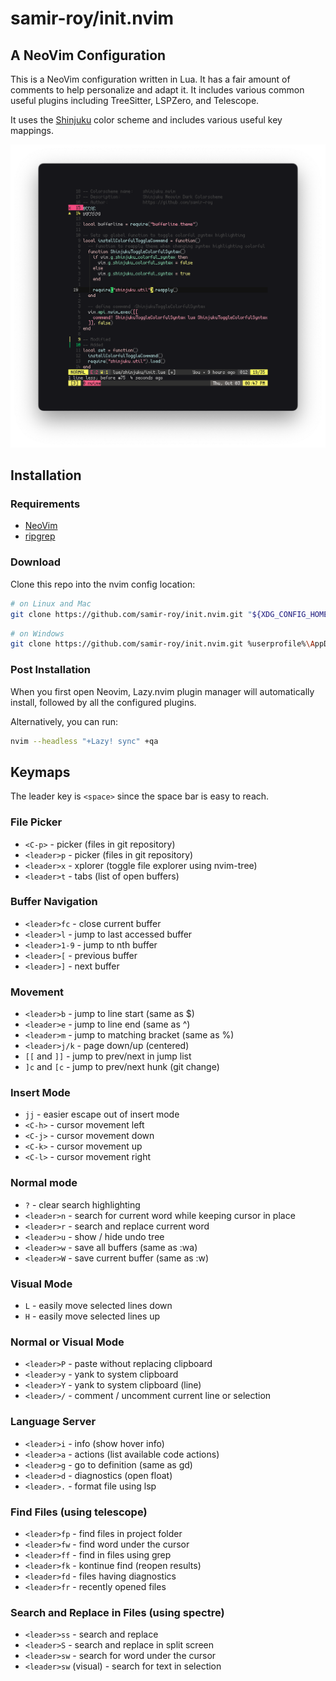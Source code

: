 # samir-roy/init.nvim

## A NeoVim Configuration

This is a NeoVim configuration written in Lua. It has a fair amount of comments
to help personalize and adapt it. It includes various common useful plugins
including TreeSitter, LSPZero, and Telescope.

It uses the [Shinjuku](https://github.com/samir-roy/shinjuku.nvim) color scheme
and includes various useful key mappings.

![screenshot](https://github.com/samir-roy/shinjuku.nvim/blob/main/screenshot.png)

## Installation

### Requirements

 * [NeoVim](https://github.com/neovim/neovim/wiki/Installing-Neovim)
 * [ripgrep](https://github.com/BurntSushi/ripgrep#installation)

### Download

Clone this repo into the nvim config location:

```sh
# on Linux and Mac
git clone https://github.com/samir-roy/init.nvim.git "${XDG_CONFIG_HOME:-$HOME/.config}"/nvim
```


```sh
# on Windows
git clone https://github.com/samir-roy/init.nvim.git %userprofile%\AppData\Local\nvim\
```

### Post Installation

When you first open Neovim, Lazy.nvim plugin manager will automatically install,
followed by all the configured plugins.

Alternatively, you can run:
```sh
nvim --headless "+Lazy! sync" +qa
```


## Keymaps

The leader key is `<space>` since the space bar is easy to reach.

### File Picker
- `<C-p>` - picker (files in git repository)
- `<leader>p` - picker (files in git repository)
- `<leader>x` - xplorer (toggle file explorer using nvim-tree)
- `<leader>t` - tabs (list of open buffers)

### Buffer Navigation
- `<leader>fc` - close current buffer
- `<leader>l` - jump to last accessed buffer
- `<leader>1-9` - jump to nth buffer
- `<leader>[` - previous buffer
- `<leader>]` - next buffer

### Movement
- `<leader>b` - jump to line start (same as $)
- `<leader>e` - jump to line end (same as ^)
- `<leader>m` - jump to matching bracket (same as %)
- `<leader>j/k` - page down/up (centered)
- `[[` and `]]` - jump to prev/next in jump list
- `]c` and `[c` - jump to prev/next hunk (git change)

### Insert Mode
- `jj` - easier escape out of insert mode
- `<C-h>` - cursor movement left
- `<C-j>` - cursor movement down
- `<C-k>` - cursor movement up
- `<C-l>` - cursor movement right

### Normal mode
- `?` - clear search highlighting
- `<leader>n` - search for current word while keeping cursor in place
- `<leader>r` - search and replace current word
- `<leader>u` - show / hide undo tree
- `<leader>w` - save all buffers (same as :wa)
- `<leader>W` - save current buffer (same as :w)

### Visual Mode
- `L` - easily move selected lines down
- `H` - easily move selected lines up

### Normal or Visual Mode
- `<leader>P` - paste without replacing clipboard
- `<leader>y` - yank to system clipboard
- `<leader>Y` - yank to system clipboard (line)
- `<leader>/` - comment / uncomment current line or selection

### Language Server
- `<leader>i` - info (show hover info)
- `<leader>a` - actions (list available code actions)
- `<leader>g` - go to definition (same as gd)
- `<leader>d` - diagnostics (open float)
- `<leader>.` - format file using lsp

### Find Files (using telescope)
- `<leader>fp` - find files in project folder
- `<leader>fw` - find word under the cursor
- `<leader>ff` - find in files using grep
- `<leader>fk` - kontinue find (reopen results)
- `<leader>fd` - files having diagnostics
- `<leader>fr` - recently opened files

### Search and Replace in Files (using spectre)
- `<leader>ss` - search and replace
- `<leader>S` - search and replace in split screen
- `<leader>sw` - search for word under the cursor
- `<leader>sw` (visual) - search for text in selection
